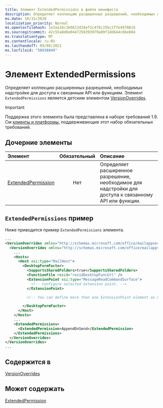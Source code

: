 ```yaml
---
title: Элемент ExtendedPermissions в файле манифеста
description: Определяет коллекцию расширенных разрешений, необходимых надстройке для доступа к связанным API или функциям.
ms.date: 10/15/2020
localization_priority: Normal
ms.openlocfilehash: 1e3aa16c160613d34ef2c4f9c25bc2ffe4970816
ms.sourcegitcommit: 42c55a8d8e0447258393979a09f1ddb44c6be884
ms.translationtype: MT
ms.contentlocale: ru-RU
ms.lasthandoff: 09/08/2021
ms.locfileid: "58938849"
---
```

# <a name="extendedpermissions-element"></a>Элемент ExtendedPermissions

Определяет коллекцию расширенных разрешений, необходимых надстройке для доступа к связанным API или функциям. Элемент `ExtendedPermissions` является детским элементом [VersionOverrides](versionoverrides.md).

> [!IMPORTANT]
> Поддержка этого элемента была представлена в наборе требований 1.9. См [клиенты и платформы](../../reference/requirement-sets/outlook-api-requirement-sets.md#requirement-sets-supported-by-exchange-servers-and-outlook-clients), поддерживающие этот набор обязательных требований.

## <a name="child-elements"></a>Дочерние элементы

|  Элемент |  Обязательный  |  Описание  |
|:-----|:-----:|:-----|
|  [ExtendedPermission](extendedpermission.md)    |  Нет   | Определяет расширенное разрешение, необходимое для надстройки для доступа к связанному API или функции. |

## <a name="extendedpermissions-example"></a>`ExtendedPermissions` пример

Ниже приводится пример `ExtendedPermissions` элемента.

```XML
...
<VersionOverrides xmlns="http://schemas.microsoft.com/office/mailappversionoverrides" xsi:type="VersionOverridesV1_0">
  <VersionOverrides xmlns="http://schemas.microsoft.com/office/mailappversionoverrides/1.1" xsi:type="VersionOverridesV1_1">
    ...
    <Hosts>
      <Host xsi:type="MailHost">
        <DesktopFormFactor>
          <SupportsSharedFolders>true</SupportsSharedFolders>
          <FunctionFile resid="residDesktopFuncUrl" />
          <ExtensionPoint xsi:type="MessageReadCommandSurface">
            <!-- Configure selected extension point. -->
          </ExtensionPoint>

          <!-- You can define more than one ExtensionPoint element as needed. -->

        </DesktopFormFactor>
      </Host>
    </Hosts>
    ...
    <ExtendedPermissions>
      <ExtendedPermission>AppendOnSend</ExtendedPermission>
    </ExtendedPermissions>
  </VersionOverrides>
</VersionOverrides>
...
```

## <a name="contained-in"></a>Содержится в

[VersionOverrides](versionoverrides.md)

## <a name="can-contain"></a>Может содержать

[ExtendedPermission](extendedpermission.md)

